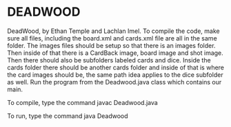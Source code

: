 # DEADWOOD

DeadWood, by Ethan Temple and Lachlan Imel.
To compile the code, make sure all files, including the board.xml and cards.xml file are all in the same folder. The images files should be setup so that there is an images folder. Then inside of that there is a CardBack image, board image and shot image. Then there should also be subfolders labeled cards and dice. Inside the cards folder there should be another cards folder and inside of that is where the card images should be, the same path idea applies to the dice subfolder as well. Run the program from the Deadwood.java class which contains our main.

To compile, type the command
javac Deadwood.java

To run, type the command
java Deadwood
